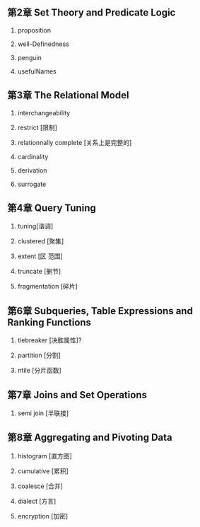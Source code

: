 

## 第2章 Set Theory and Predicate Logic

1. proposition

1. well-Definedness

1. penguin

1. usefulNames


## 第3章 The Relational Model

1. interchangeability

1. restrict [限制]

1. relationnally complete [关系上是完整的]

1. cardinality

1. derivation

1. surrogate


## 第4章 Query Tuning

1. tuning[谐调]

1. clustered [聚集]

1. extent [区 范围]

1. truncate  [删节]

1. fragmentation  [碎片] 


## 第6章 Subqueries, Table Expressions and Ranking Functions

1. tiebreaker [决胜属性]?

1. partition  [分割]

1. ntile  [分片函数]

## 第7章 Joins and Set Operations

1. semi join [半联接]


## 第8章 Aggregating and Pivoting Data

1. histogram [直方图]

1. cumulative [累积]

1. coalesce [合并]

1. dialect  [方言]

1. encryption  [加密]




